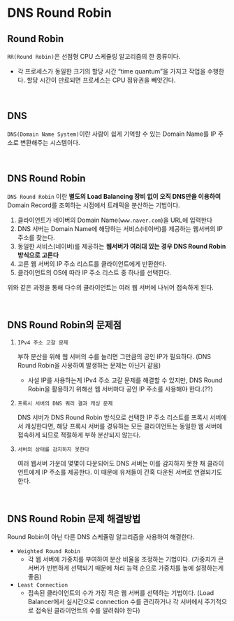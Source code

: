 # DNS Round Robin

## Round Robin

`RR(Round Robin)`은 선점형 CPU 스케쥴링 알고리즘의 한 종류이다.

- 각 프로세스가 동일한 크기의 할당 시간 “time quantum”을 가지고 작업을 수행한다. 할당 시간이 만료되면 프로세스는 CPU 점유권을 빼앗긴다.

<br/>

## DNS

`DNS(Domain Name System)`이란 사람이 쉽게 기억할 수 있는 Domain Name를 IP 주소로 변환해주는 시스템이다.

<br/>

## DNS Round Robin

`DNS Round Robin` 이란 **별도의 Load Balancing 장비 없이 오직 DNS만을 이용하여** Domain Record를 조회하는 시점에서 트래픽을 분산하는 기법이다.

1. 클라이언트가 네이버의 Domain Name(`www.naver.com`)을 URL에 입력한다
2. DNS 서버는 Domain Name에 해당하는 서비스(네이버)를 제공하는 웹서버의 IP 주소를 찾는다.
3. 동일한 서비스(네이버)를 제공하는 **웹서버가 여러대 있는 경우 DNS Round Robin 방식으로 고른다**
4. 고른 웹 서버의 IP 주소 리스트를 클라이언트에게 반환한다.
5. 클라이언트의 OS에 따라 IP 주소 리스트 중 하나를 선택한다.

위와 같은 과정을 통해 다수의 클라이언트는 여러 웹 서버에 나뉘어 접속하게 된다.

<br/>

## DNS Round Robin의 문제점

1. `IPv4 주소 고갈 문제`
    
    부하 분산을 위해 웹 서버의 수를 늘리면 그만큼의 공인 IP가 필요하다. (DNS Round Robin을 사용하여 발생하는 문제는 아닌거 같음)
    - 사설 IP를 사용하는게 IPv4 주소 고갈 문제를 해결할 수 있지만, DNS Round Robin을 활용하기 위해선 웹 서버마다 공인 IP 주소를 사용해야 한다.(??)
    
2. `프록시 서버의 DNS 쿼리 결과 캐싱 문제`
    
    DNS 서버가 DNS Round Robin 방식으로 선택한 IP 주소 리스트를 프록시 서버에서 캐싱한다면, 해당 프록시 서버를 경유하는 모든 클라이언트는 동일한 웹 서버에 접속하게 되므로 적절하게 부하 분산되지 않는다.
    
3. `서버의 상태를 감지하지 못한다`
    
    여러 웹서버 가운데 몇몇이 다운되어도 DNS 서버는 이를 감지하지 못한 채 클라이언트에게 IP 주소를 제공한다. 이 때문에 유저들이 간혹 다운된 서버로 연결되기도 한다.
    

<br/>

## DNS Round Robin 문제 해결방법

Round Robin이 아닌 다른 DNS 스케쥴링 알고리즘을 사용하여 해결한다.

- `Weighted Round Robin`
    - 각 웹 서버에 가중치를 부여하여 분산 비율을 조정하는 기법이다. (가중치가 큰 서버가 빈번하게 선택되기 때문에 처리 능력 순으로 가중치를 높에 설정하는게 좋음)
- `Least Connection`
    - 접속된 클라이언트의 수가 가장 적은 웹 서버를 선택하는 기법이다. (Load Balancer에서 실시간으로 connection 수를 관리하거나 각 서버에서 주기적으로 접속된 클라이언트의 수를 알려줘야 한다)
